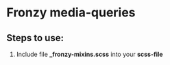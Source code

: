 <h1>Fronzy media-queries</h1>
<h2>Steps to use:</h2>
<ol>
  <li>Include file <b>_fronzy-mixins.scss</b> into your <b>scss-file</b></li>
</ol>




